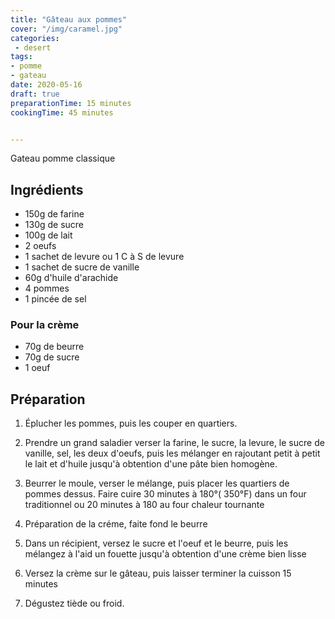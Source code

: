 ```yaml
---
title: "Gâteau aux pommes"
cover: "/img/caramel.jpg"
categories:
 - desert
tags:
- pomme
- gateau
date: 2020-05-16
draft: true
preparationTime: 15 minutes 
cookingTime: 45 minutes


---
```

Gateau pomme classique
<!--more--> 

## Ingrédients

- 150g de farine 
- 130g de sucre 
- 100g de lait
- 2 oeufs
- 1 sachet de levure ou 1 C à S de levure
- 1 sachet de sucre de vanille
- 60g d'huile d'arachide
- 4 pommes
- 1 pincée de sel


### Pour la crème
- 70g de beurre
- 70g de sucre
- 1 oeuf

## Préparation

1. Éplucher les pommes, puis les couper en quartiers.

2. Prendre un grand saladier verser la farine, le sucre, la levure, le sucre de vanille, sel, les deux d'oeufs, puis les mélanger en rajoutant petit à petit le lait et d'huile jusqu'à obtention d'une pâte bien homogène.

3. Beurrer le moule, verser le mélange, puis placer les quartiers de pommes dessus. Faire cuire 30 minutes à 180°( 350°F) dans un four traditionnel ou 20 minutes à 180 au four chaleur tournante

4. Préparation de la créme, faite fond le beurre

5. Dans un récipient, versez le sucre et l'oeuf et le beurre, puis les mélangez à l'aid un fouette jusqu'à obtention d'une crème bien lisse

6. Versez la crème sur le gâteau, puis laisser terminer la cuisson 15 minutes

7. Dégustez tiède ou froid. 
